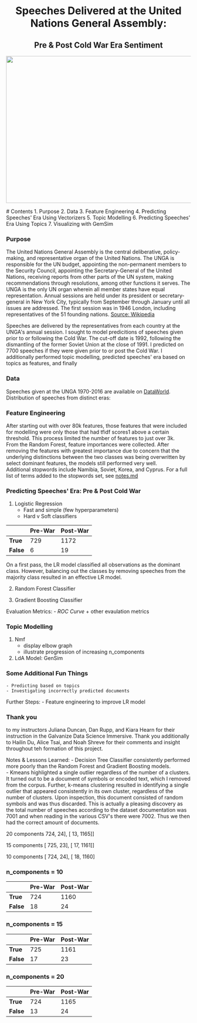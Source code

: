 <h1 align="center">
    Speeches Delivered at the United Nations General Assembly:<break></break>
</h1>
<h2 align="center">
    Pre & Post Cold War Era Sentiment
</h2>


<p align="center">
  <img src="https://live.staticflickr.com/3552/3311542781_71fb3f4618_c.jpg" width="600" height="400">
</p>
# Contents
1. Purpose
2. Data
3. Feature Engineering
4. Predicting Speeches' Era Using Vectorizers
5. Topic Modelling
6. Predicting Speeches' Era Using Topics
7. Visualizing with GemSim

### Purpose
The United Nations General Assembly is the central deliberative, policy-making, and representative organ of the United Nations. The UNGA is responsible for the UN budget, appointing the non-permanent members to the Security Council, appointing the Secretary-General of the United Nations, receiving reports from other parts of the UN system,  making recommendations through resolutions, among other functions it serves. The UNGA is the only UN organ wherein all member states have equal representation. Annual sessions are held under its president or secretary-general in New York City, typically from September through January until all issues are addressed. The first session was in 1946 London, including representatives of the 51 founding nations. [Source: Wikipedia](https://en.wikipedia.org/wiki/United_Nations_General_Assembly)

Speeches are delivered by the representatives from each country at the UNGA's annual session. I sought to model predicitions of speeches given prior to or following the Cold War. The cut-off date is 1992, following the dismantling of the former Soviet Union at the close of 1991. 
I predicted on 7700 speeches if they were given prior to or post the Cold War. I additionally performed topic modelling, predicted speeches' era based on topics as features, and finally 

### Data
Speeches given at the UNGA 1970-2016 are available on [DataWorld](https://data.world/ian/united-nations-general-debate-corpus/).
Distribution of speeches from distinct eras:

### Feature Engineering
After starting out with over 80k features, those features that were included for modelling were only those that had tfidf scores1 above a certain threshold. This process limited the number of features to just over 3k.  
From the Random Forest, feature importances were collected. After removing the features with greatest importance due to concern that the underlying distinctions between the two classes was being overwritten by select dominant features, the models still performed very well.  
Additional stopwords include Namibia, Soviet, Korea, and Cyprus. For a full list of terms added to the stopwords set, see [notes.md](https://github.com/sborodach/capstone_2/blob/main/notes.md)

### Predicting Speeches' Era: Pre & Post Cold War
1. Logistic Regression
    - Fast and simple (few hyperparameters)
    - Hard v Soft classifiers  

|  | Pre-War | Post-War | 
| ----- | ----- | ----- |
| **True** | 729 | 1172 | 
| **False** | 6 | 19 |  

On a first pass, the LR model classified all observations as the dominant class. However, balancing out the classes by removing speeches from the majority class resulted in an effective LR model.  

2. Random Forest Classifier

3. Gradient Boosting Classifier

Evaluation Metrics:
    - _ROC Curve_ + other evaulation metrics  
        
### Topic Modelling
1. Nmf
    - display elbow graph  
    - illustrate progression of increasing n_components  
3. LdA Model: GenSim  
  
### Some Additional Fun Things
    - Predicting based on topics
    - Investigating incorrectly predicted documents  

Further Steps:
    - Feature engineering to improve LR model  

### Thank you
to my instructors Juliana Duncan, Dan Rupp, and Kiara Hearn for their instruction in the Galvanize Data Science Immersive. Thank you additionally to Hailin Du, Alice Tsai, and Noah Shreve for their comments and insight throughout teh formation of this project.

Notes & Lessons Learned:
    - Decision Tree Classifier consistently performed more poorly than the Random Forest and Gradient Boosting models.  
    - Kmeans highlighted a single outlier regardless of the number of a clusters. It turned out to be a document of symbols or encoded text, which I removed from the corpus. Further, k-means clustering resulted in identifying a single outlier that appeared consistently in its own cluster, regardless of the number of clusters. Upon inspection, this document consisted of random symbols and was thus discarded. This is actually a pleasing discovery as the total number of speeches according to the dataset documentation was 7001 and when reading in the various CSV's there were 7002. Thus we then had the correct amount of documents.


20 components
724,   24],
[  13, 1165]]

15 components
[ 725,   23],
[  17, 1161]]
         
10 components
[ 724,   24],
[  18, 1160]

### n_components = 10
|  | Pre-War | Post-War | 
| ----- | ----- | ----- |
| **True** | 724 | 1160 | 
| **False** | 18 | 24 |  

### n_components = 15
|  | Pre-War | Post-War | 
| ----- | ----- | ----- |
| **True** | 725 | 1161 | 
| **False** | 17 | 23 |  

### n_components = 20
|  | Pre-War | Post-War | 
| ----- | ----- | ----- |
| **True** | 724 | 1165 | 
| **False** | 13 | 24 |
